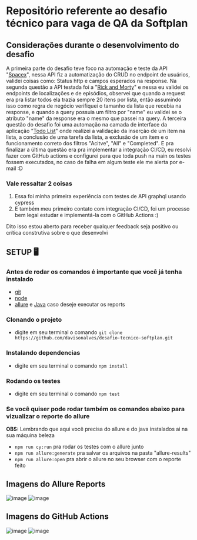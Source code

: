# Repositório referente ao desafio técnico para vaga de QA da Softplan

## Considerações durante o desenvolvimento do desafio

A primeira parte do desafio teve foco na automação e teste da API "[Spacex](https://api.spacex.land/graphql/)", nessa API fiz a automatização do CRUD no endpoint de usuários, validei coisas como: Status http e campos esperados na response. Na segunda questão a API testada foi a "[Rick and Morty](https://rickandmortyapi.com/graphql)" e nessa eu validei os endpoints de localizações e de episódios, observei que quando a request era pra listar todos ela trazia sempre 20 itens por lista, então assumindo isso como regra de negócio verifiquei o tamanho da lista que recebia na response, e quando a query possuia um filtro por "name" eu validei se o atributo "name" da response era o mesmo que passei na query. A terceira questão do desafio foi uma automação na camada de interface da aplicação "[Todo List](https://todomvc.com/examples/typescript-react/#/completed)" onde realizei a validação da inserção de um item na lista, a conclusão de uma tarefa da lista, a exclusão de um item e o funcionamento correto dos filtros "Acitve", "All" e "Completed". E pra finalizar a última questão era pra implementar a integração CI/CD, eu resolvi fazer com GitHub actions e configurei para que toda push na main os testes fossem executados, no caso de falha em algum teste ele me alerta por e-mail :D

### Vale ressaltar 2 coisas
1. Essa foi minha primeira experiência com testes de API graphql usando cypress
2. E também meu primeiro contato com integração CI/CD, foi um processo bem legal estudar e implementá-la com o GitHub Actions :)

Dito isso estou aberto para receber qualquer feedback seja positivo ou crítica construtiva sobre o que desenvolvi 

## SETUP 🖥️
### Antes de rodar os comandos é importante que você já tenha instalado
- [git ](https://git-scm.com/)
- [node](https://nodejs.org/en/)
- [allure](https://docs.qameta.io/allure/#_commandline) e [Java](https://www.java.com/pt-BR/) caso deseje executar os reports
### Clonando o  projeto
- digite em seu terminal o comando  `git clone https://github.com/davisonalves/desafio-tecnico-softplan.git`
### Instalando dependencias
- digite em seu terminal o comando `npm install`
### Rodando os testes
- digite em seu terminal o comando `npm test`
### Se você quiser pode rodar também os comandos abaixo para vizualizar o reporte do allure
**OBS:** Lembrando que aqui você precisa do allure e do java instalados ai na sua máquina beleza
- `npm run cy:run` pra rodar os testes com o allure junto
- `npm run allure:generate` pra salvar os arquivos na pasta "allure-results"
- `npm run allure:open` pra abrir o allure no seu browser com o reporte feito

## Imagens do Allure Reports
![image](https://user-images.githubusercontent.com/53572219/122690796-7f6f6200-d1f9-11eb-8e39-24330136e8d3.png)
![image](https://user-images.githubusercontent.com/53572219/122690818-a3cb3e80-d1f9-11eb-9fa2-a4893c678545.png)
## Imagens do GitHub Actions
![image](https://user-images.githubusercontent.com/53572219/122690864-ec82f780-d1f9-11eb-97dc-112ee421eb76.png)
![image](https://user-images.githubusercontent.com/53572219/122690881-0fada700-d1fa-11eb-9343-a1ad7ee29e13.png)
